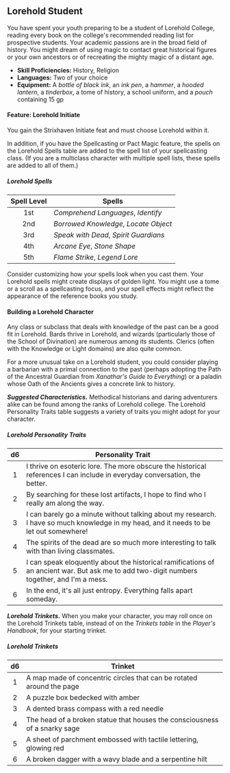## Lorehold Student

You have spent your youth preparing to be a student of Lorehold College, reading every book on the college's recommended reading list for prospective students. Your academic passions are in the broad field of history. You might dream of using magic to contact great historical figures or your own ancestors or of recreating the mighty magic of a distant age.

- **Skill Proficiencies:** History, Religion
- **Languages:** Two of your choice
- **Equipment:** A *bottle of black ink*, an *ink pen*, a *hammer*, a *hooded lantern*, a *tinderbox*, a tome of history, a school uniform, and a *pouch* containing 15 gp

#### Feature: Lorehold Initiate

You gain the Strixhaven Initiate feat and must choose Lorehold within it.

In addition, if you have the Spellcasting or Pact Magic feature, the spells on the Lorehold Spells table are added to the spell list of your spellcasting class. (If you are a multiclass character with multiple spell lists, these spells are added to all of them.)

##### Lorehold Spells
| Spell Level | Spells                                |
|:-----------:|---------------------------------------|
|     1st     | *Comprehend Languages*, *Identify*    |
|     2nd     | *Borrowed Knowledge*, *Locate Object* |
|     3rd     | *Speak with Dead*, *Spirit Guardians* |
|     4th     | *Arcane Eye*, *Stone Shape*           |
|     5th     | *Flame Strike*, *Legend Lore*         |

Consider customizing how your spells look when you cast them. Your Lorehold spells might create displays of golden light. You might use a tome or a scroll as a spellcasting focus, and your spell effects might reflect the appearance of the reference books you study.

#### Building a Lorehold Character

Any class or subclass that deals with knowledge of the past can be a good fit in Lorehold. Bards thrive in Lorehold, and wizards (particularly those of the School of Divination) are numerous among its students. Clerics (often with the Knowledge or Light domains) are also quite common.

For a more unusual take on a Lorehold student, you could consider playing a barbarian with a primal connection to the past (perhaps adopting the Path of the Ancestral Guardian from *Xanathar's Guide to Everything*) or a paladin whose Oath of the Ancients gives a concrete link to history.

***Suggested Characteristics.*** Methodical historians and daring adventurers alike can be found among the ranks of Lorehold college. The Lorehold Personality Traits table suggests a variety of traits you might adopt for your character.

##### Lorehold Personality Traits
|  d6 | Personality Trait                                                                                                                          |
|:---:|--------------------------------------------------------------------------------------------------------------------------------------------|
|  1  | I thrive on esoteric lore. The more obscure the historical references I can include in everyday conversation, the better.                  |
|  2  | By searching for these lost artifacts, I hope to find who I really am along the way.                                                       |
|  3  | I can barely go a minute without talking about my research. I have so much knowledge in my head, and it needs to be let out somewhere!     |
|  4  | The spirits of the dead are so much more interesting to talk with than living classmates.                                                  |
|  5  | I can speak eloquently about the historical ramifications of an ancient war. But ask me to add two-digit numbers together, and I'm a mess. |
|  6  | In the end, it's all just entropy. Everything falls apart someday.                                                                         |

***Lorehold Trinkets.*** When you make your character, you may roll once on the Lorehold Trinkets table, instead of on the *Trinkets table* in the *Player's Handbook*, for your starting trinket.

##### Lorehold Trinkets
|  d6 | Trinket                                                                    |
|:---:|----------------------------------------------------------------------------|
|  1  | A map made of concentric circles that can be rotated around the page       |
|  2  | A puzzle box bedecked with amber                                           |
|  3  | A dented brass compass with a red needle                                   |
|  4  | The head of a broken statue that houses the consciousness of a snarky sage |
|  5  | A sheet of parchment embossed with tactile lettering, glowing red          |
|  6  | A broken dagger with a wavy blade and a serpentine hilt                    |